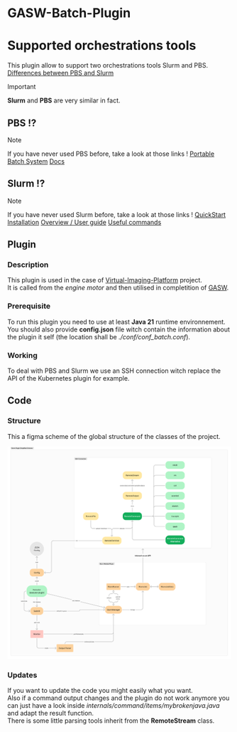# GASW-Batch-Plugin

# Supported orchestrations tools
This plugin allow to support two orchestrations tools Slurm and PBS.  
[Differences between PBS and Slurm](https://www.youtube.com/watch?v=iNIflomRn00)

> [!IMPORTANT]
> **Slurm** and **PBS** are very similar in fact.

## PBS !?
> [!NOTE]
> If you have never used PBS before, take a look at those links !
> [Portable Batch System](https://en.wikipedia.org/wiki/Portable_Batch_System)
> [Docs](https://ncar-hpc-docs.readthedocs.io/en/latest/pbs/job-scripts/#listing-of-frequently-used-pbs-directives)

## Slurm !?
> [!NOTE]
> If you have never used Slurm before, take a look at those links !
> [QuickStart Installation](https://slurm.schedmd.com/quickstart_admin.html)
> [Overview / User guide](https://slurm.schedmd.com/quickstart.html)
> [Useful commands](https://curc.readthedocs.io/en/latest/running-jobs/slurm-commands.html)

## Plugin
### Description
This plugin is used in the case of [Virtual-Imaging-Platform](https://www.creatis.insa-lyon.fr/vip/) project.  
It is called from the *engine motor* and then utilised in completition of [GASW](https://github.com/virtual-imaging-platform/GASW).  

### Prerequisite
To run this plugin you need to use at least **Java 21** runtime environnement.  
You should also provide **config.json** file witch contain the information about the plugin it self (the location shall be *./conf/conf_batch.conf*).  

### Working
To deal with PBS and Slurm we use an SSH connection witch replace the API of the Kubernetes plugin for example.  

## Code
### Structure
This a figma scheme of the global structure of the classes of the project.  

![alt text](scheme.png)

### Updates
If you want to update the code you might easily what you want.  
Also if a command output changes and the plugin do not work anymore you can just have a look inside *internals/command/items/mybrokenjava.java* and adapt the result function.  
There is some little parsing tools inherit from the **RemoteStream** class.  
